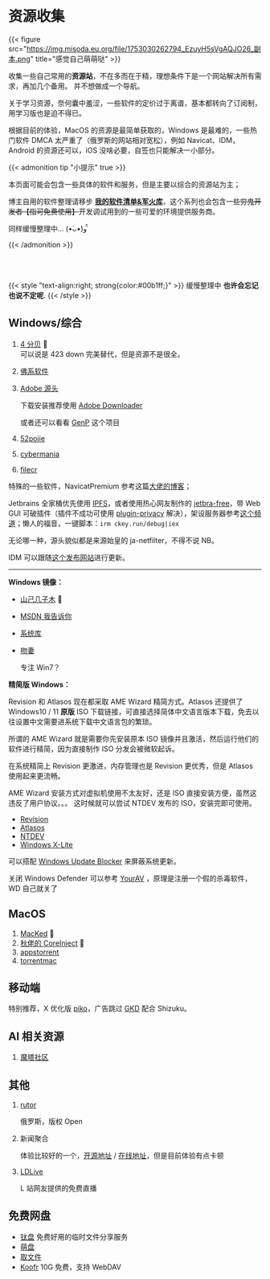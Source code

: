 # 资源收集


{{< figure src="https://img.misoda.eu.org/file/1753030262794_EzuyH5sVgAQJO26_副本.png" title="感觉自己萌萌哒" >}}

收集一些自己常用的**资源站**，不在多而在于精，理想条件下是一个网站解决所有需求，再加几个备用。
并不想做成一个导航。

关于学习资源，奈何囊中羞涩，一些软件的定价过于离谱，基本都转向了订阅制，用学习版也是迫不得已。

根据目前的体验，MacOS 的资源是最简单获取的，Windows 是最难的，一些热门软件 DMCA 太严重了（俄罗斯的网站相对宽松），例如 Navicat、IDM，Android 的资源还可以，iOS 没啥必要，自签也只能解决一小部分。

{{< admonition tip "小提示" true >}}

本页面可能会包含一些具体的软件和服务，但是主要以综合的资源站为主；

博主自用的软件整理请移步 [**我的软件清单&军火库**](/我的软件清单军火库/)，这个系列也会包含一些<del>穷鬼开发者【指可免费使用】</del>开发调试用到的一些可爱的环境提供服务商。

同样缓慢整理中... (•̀ᴗ•́)و ̑̑

{{< /admonition >}}

<br/>
<br/>

{{< style "text-align:right; strong{color:#00b1ff;}" >}}
缓慢整理中 **也许会忘记也说不定呢**.
{{< /style >}}

## Windows/综合

1. [4 分贝](https://4fb.cn/) :tada:
     <br/>可以说是 423 down 完美替代，但是资源不是很全。

2. [佛系软件](https://foxirj.com/)

3. [Adobe 源头](https://w16.monkrus.ws/)

     下载安装推荐使用 [Adobe Downloader](https://github.com/X1a0He/Adobe-Downloader)

     或者还可以看看 [GenP](https://github.com/etherized/GenP) 这个项目

3. [52pojie](https://www.52pojie.cn/)

4. [cybermania](https://www.cybermania.ws/)

5. [filecr](https://filecr.com/en-us/)

特殊的一些软件，NavicatPremium 参考这篇[大佬的博客](https://github.lijunyi.xyz/blogs/app/2022/NavicatPremium16.html)；

Jetbrains 全家桶优先使用 [IPFS](https://3.jetbra.in/)，或者使用热心网友制作的 [jetbra-free](https://gitee.ltd/Lee/jetbra-free)，带 Web GUI 可破插件（插件不成功可使用 [plugin-privacy](https://gitea.998043.xyz/novice/plugin-privacy) 解决），架设服务器参考[这个频道](https://t.me/ja_netfilter_group)；懒人的福音，一键脚本：`irm ckey.run/debug|iex`

无论哪一种，源头貌似都是来源始皇的 ja-netfilter，不得不说 NB。

IDM 可以跟随[这个发布网站](https://idm.ckk.ir/)进行更新。

---

**Windows 镜像：**

- [山己几子木](https://msdn.sjjzm.com/win11.html) :tada:

- [MSDN 我告诉你](https://next.itellyou.cn/)

- [系统库](https://www.xitongku.com/)

- [吻妻](https://www.newxitong.com/)

  专注 Win7？

**精简版 Windows：**

Revision 和 Atlasos 现在都采取 AME Wizard 精简方式。Atlasos 还提供了 Windows10 / 11 **原版** ISO 下载链接，可直接选择简体中文语言版本下载，免去以往设置中文需要进系统下载中文语言包的繁琐。

所谓的 AME Wizard 就是需要你先安装原本 ISO 镜像并且激活，然后运行他们的软件进行精简，因为直接制作 ISO 分发会被微软起诉。

在系统精简上 Revision 更激进，内存管理也是 Revision 更优秀，但是 Atlasos 使用起来更流畅。

AME Wizard 安装方式对虚拟机使用不太友好，还是 ISO 直接安装方便，虽然这违反了用户协议。。。
这时候就可以尝试 NTDEV 发布的 ISO，安装完即可使用。

- [Revision](https://revi.cc/)
- [Atlasos](https://atlasos.net/)
- [NTDEV](https://archive.org/details/@ntdev)
- [Windows X-Lite](https://windowsxlite.com/downloads/)

可以搭配 [Windows Update Blocker](https://www.sordum.org/9470/windows-update-blocker-v1-8/) 来屏蔽系统更新。

关闭 Windows Defender 可以参考 [YourAV](https://github.com/Tlaster/YourAV) ，原理是注册一个假的杀毒软件，WD 自己就关了

## MacOS

1. [MacKed](https://macked.app/) :tada:
2. [秋佬的 CoreInject](https://git.sr.ht/~qiuchenly/CoreInject) :tada:
3. [appstorrent](https://appstorrent.ru/)
4. [torrentmac](https://www.torrentmac.net/)

## 移动端

特别推荐，X 优化版 [piko](https://github.com/crimera/piko)，广告跳过 [GKD](https://github.com/gkd-kit/gkd) 配合 Shizuku。

## AI 相关资源

1. [魔塔社区](https://modelscope.cn/home)

## 其他

1. [rutor](https://rutor.info/)

   俄罗斯，版权 Open

2. 新闻聚合

   体验比较好的一个，[开源地址](https://github.com/LYX9527/what-happen) / [在线地址](https://news.yltfspace.com/)，但是目前体验有点卡顿

3. [LDLive](https://live.smnet.studio/)

   L 站网友提供的免费直播

## 免费网盘

- [钛盘](https://www.tmp.link/)
  免费好用的临时文件分享服务
- [萌盘](https://pan.moe/login)
- [取文件](https://quwenjian.com/session)
- [Koofr](https://koofr.eu/)
  10G 免费，支持 WebDAV

